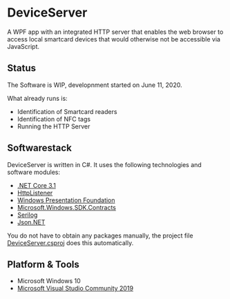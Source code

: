 # DeviceServer
A WPF app with an integrated HTTP server that enables the web browser to access local smartcard devices that would otherwise not be accessible via JavaScript.

## Status
The Software is WIP, developnment started on June 11, 2020. 

What already runs is:
* Identification of Smartcard readers
* Identification of NFC tags
* Running the HTTP Server

## Softwarestack
DeviceServer is written in C#. It uses the following technologies and software modules:
* [.NET Core 3.1](https://dotnet.microsoft.com/download/dotnet-core/3.1)
* [HttpListener](https://docs.microsoft.com/en-us/dotnet/api/system.net.httplistener?view=netcore-3.1)
* [Windows Presentation Foundation](https://docs.microsoft.com/en-us/dotnet/desktop-wpf/overview/?view=vs-2019) 
* [Microsoft.Windows.SDK.Contracts](https://docs.microsoft.com/en-us/windows/apps/desktop/modernize/desktop-to-uwp-enhance)
* [Serilog](https://github.com/serilog/serilog)
* [Json.NET](https://www.newtonsoft.com/json)

You do not have to obtain any packages manually, the project file [DeviceServer.csproj](./DeviceServer/DeviceServer.csproj) does this automatically. 

## Platform & Tools
* Microsoft Windows 10 
* [Microsoft Visual Studio Community 2019](https://visualstudio.microsoft.com/vs/community/)
